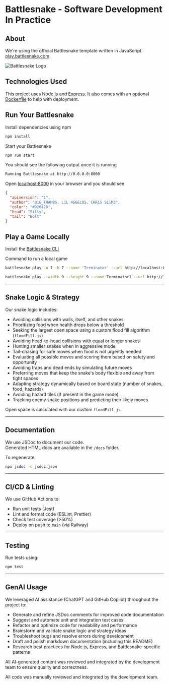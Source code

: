 # Battlesnake - Software Development In Practice

## About

We're using the official Battlesnake template written in JavaScript.
[play.battlesnake.com](https://play.battlesnake.com).

![Battlesnake Logo](https://i.ibb.co/NMKHjbF/Starter-Snake-Git-Hub-Repos-Java-Script.png)

## Technologies Used

This project uses [Node.js](https://nodejs.dev/) and [Express](https://expressjs.com/). It also comes with an optional [Dockerfile](https://docs.docker.com/engine/reference/builder/) to help with deployment.

## Run Your Battlesnake

Install dependencies using npm

```sh
npm install
```

Start your Battlesnake

```sh
npm run start
```

You should see the following output once it is running

```sh
Running Battlesnake at http://0.0.0.0:8000
```

Open [localhost:8000](http://localhost:8000) in your browser and you should see

```json
{
  "apiversion": "1",
  "author": "B1G_THAN0S, L1L 4GGELOS, CHR1S SL1M3",
  "color": "#D2042D",
  "head": "Silly",
  "tail": "Bolt"
}
```

## Play a Game Locally

Install the [Battlesnake CLI](https://github.com/BattlesnakeOfficial/rules/tree/main/cli)

Command to run a local game

```sh
battlesnake play -W 7 -H 7 --name 'Terminator' --url http://localhost:8000 -g solo --browser

battlesnake play --width 9 --height 9 --name Terminator1 --url http://localhost:8000 --name Terminator2 --url http://localhost:8000 --browser
```

---

## Snake Logic & Strategy

Our snake logic includes:
- Avoiding collisions with walls, itself, and other snakes
- Prioritizing food when health drops below a threshold
- Seeking the largest open space using a custom flood fill algorithm (`floodFill.js`)
- Avoiding head-to-head collisions with equal or longer snakes
- Hunting smaller snakes when in aggressive mode
- Tail-chasing for safe moves when food is not urgently needed
- Evaluating all possible moves and scoring them based on safety and opportunity
- Avoiding traps and dead ends by simulating future moves
- Preferring moves that keep the snake's body flexible and away from tight spaces
- Adapting strategy dynamically based on board state (number of snakes, food, hazards)
- Avoiding hazard tiles (if present in the game mode)
- Tracking enemy snake positions and predicting their likely moves

Open space is calculated with our custom `floodFill.js`.

---

##  Documentation

We use JSDoc to document our code.  
Generated HTML docs are available in the `/docs` folder.

To regenerate:
```bash
npx jsdoc -c jsdoc.json
```

---

##  CI/CD & Linting

We use GitHub Actions to:
- Run unit tests (Jest)
- Lint and format code (ESLint, Prettier)
- Check test coverage (>50%)
- Deploy on push to `main` (via Railway)

---

##  Testing

Run tests using:

```bash
npm test
```

---

## GenAI Usage

We leveraged AI assistance (ChatGPT and GitHub Copilot) throughout the project to:
- Generate and refine JSDoc comments for improved code documentation
- Suggest and automate unit and integration test cases
- Refactor and optimize code for readability and performance
- Brainstorm and validate snake logic and strategy ideas
- Troubleshoot bugs and resolve errors during development
- Draft and polish markdown documentation (including this README)
- Research best practices for Node.js, Express, and Battlesnake-specific patterns

All AI-generated content was reviewed and integrated by the development team to ensure quality and correctness.

All code was manually reviewed and integrated by the development team.
